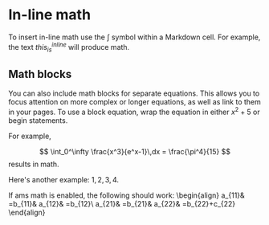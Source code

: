 # In-line math
To insert in-line math use the $\int$ symbol within a Markdown cell. For example, the text $this_{is}^{inline}$ will produce math.

## Math blocks
You can also include math blocks for separate equations. This allows you to focus attention on more complex or longer equations, as well as link to them in your pages. To use a block equation, wrap the equation in either $x^2+5$ or begin statements.

For example,

$$
  \int_0^\infty \frac{x^3}{e^x-1}\,dx = \frac{\pi^4}{15}
$$
results in math.

Here's another example: ${1, 2, 3, 4}$.

If ams math is enabled, the following should work:
\begin{align}
a_{11}& =b_{11}&
  a_{12}& =b_{12}\\
a_{21}& =b_{21}&
  a_{22}& =b_{22}+c_{22}
\end{align}


<!-- Here is a proposition
```{prf:proposition}
:label: my-proposition

This is a dummy proposition directive.
```

Here is a definition.
```{prf:definition}
:label: my-definition

The *economical expansion problem* (EEP) for
$(A,B)$ is to find a semi-positive $n$-vector $p>0$
and a number $\beta\in\mathbb{R}$, such that

$$
&\min_{\beta} \hspace{2mm} \beta \\
&\text{s.t. }\hspace{2mm}Bp \leq \beta Ap
$$
``` -->

